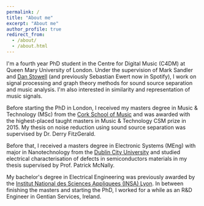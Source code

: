 ```yaml
---
permalink: /
title: "About me"
excerpt: "About me"
author_profile: true
redirect_from:
  - /about/
  - /about.html
---
```


I'm a fourth year PhD student in the Centre for Digital Music (C4DM) at Queen Mary University of London. Under the supervision of Mark Sandler and <a href="http://www.mcld.co.uk">Dan Stowell</a> (and previously Sebastian Ewert now in Spotify), I work on signal processing and graph theory methods for sound source separation and music analysis. I'm also interested in similarity and representation of music signals.

Before starting the PhD in London, I received my masters degree in Music & Technology (MSc) from the <a href="https://csm.cit.ie/">Cork School of Music</a> and was awarded with the highest-placed taught masters in Music & Technology CSM prize in 2015. My thesis on noise reduction using sound source separation was supervised by Dr. Derry FitzGerald.

Before that, I received a masters degree in Electronic Systems (MEng) with major in Nanotechnology from the <a href="https://www.dcu.ie/">Dublin City University</a> and studied electrical characterisation of defects in semiconductors materials in my thesis supervised by Prof. Patrick McNally.

My bachelor's degree in Electrical Engineering was previously awarded by the <a href="https://www.insa-lyon.fr/">Institut National des Sciences Appliquees (INSA) Lyon</a>. In between finishing the masters and starting the PhD, I worked for a while as an R&D Engineer in Gentian Services, Ireland.
